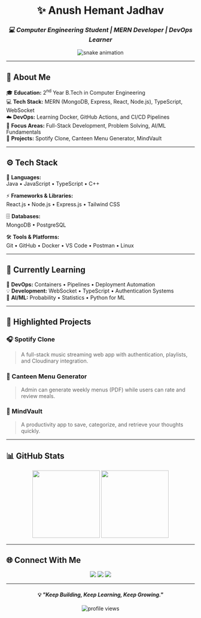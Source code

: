<!-- studentanush/README.md -->

<h1 align="center">✨ <b>Anush Hemant Jadhav</b></h1>
<h3 align="center"><i>💻 Computer Engineering Student | MERN Developer | DevOps Learner</i></h3>

<p align="center">
 <img src="https://github.com/studentanush/studentanush/blob/output/github-contribution-grid-snake.svg" alt="snake animation" />

</p>

---

## 🧭 About Me  

🎓 **Education:** 2<sup>nd</sup> Year B.Tech in Computer Engineering  
💻 **Tech Stack:** MERN (MongoDB, Express, React, Node.js), TypeScript, WebSocket  
☁️ **DevOps:** Learning Docker, GitHub Actions, and CI/CD Pipelines  
🧠 **Focus Areas:** Full-Stack Development, Problem Solving, AI/ML Fundamentals  
🚀 **Projects:** Spotify Clone, Canteen Menu Generator, MindVault  

---

## ⚙️ Tech Stack  

🧩 **Languages:**  
Java • JavaScript • TypeScript • C++  

⚡ **Frameworks & Libraries:**  
React.js • Node.js • Express.js • Tailwind CSS  

🗄️ **Databases:**  
MongoDB • PostgreSQL  

🛠️ **Tools & Platforms:**  
Git • GitHub • Docker • VS Code • Postman • Linux  

---

## 📘 Currently Learning  

🚀 **DevOps:** Containers • Pipelines • Deployment Automation  
💡 **Development:** WebSocket • TypeScript • Authentication Systems  
🧮 **AI/ML:** Probability • Statistics • Python for ML  

---

## 🎯 Highlighted Projects  

### 🎧 Spotify Clone  
> A full-stack music streaming web app with authentication, playlists, and Cloudinary integration.  

### 🍱 Canteen Menu Generator  
> Admin can generate weekly menus (PDF) while users can rate and review meals.  

### 🧠 MindVault  
> A productivity app to save, categorize, and retrieve your thoughts quickly.  

---

## 📊 GitHub Stats  

<p align="center">
  <img src="https://github-readme-stats.vercel.app/api?username=studentanush&show_icons=true&theme=tokyonight&hide_border=true&bg_color=0D1117" height="180em" />
  <img src="https://github-readme-streak-stats.herokuapp.com/?user=studentanush&theme=tokyonight&hide_border=true&background=0D1117" height="180em" />
</p>

---

## 🌐 Connect With Me  

<p align="center">
  <a href="https://github.com/studentanush"><img src="https://img.shields.io/badge/GitHub-181717?style=for-the-badge&logo=github&logoColor=white"></a>
  <a href="mailto:anushjadhav@gmail.com"><img src="https://img.shields.io/badge/Gmail-D14836?style=for-the-badge&logo=gmail&logoColor=white"></a>
  <a href="https://linkedin.com/in/anush-jadhav"><img src="https://img.shields.io/badge/LinkedIn-0077b5?style=for-the-badge&logo=linkedin&logoColor=white"></a>
</p>

---

<h4 align="center">💡 <i>"Keep Building, Keep Learning, Keep Growing."</i></h4>

<p align="center">
  <img src="https://komarev.com/ghpvc/?username=studentanush&label=Profile%20Views&color=0e75b6&style=flat" alt="profile views" />
</p>

